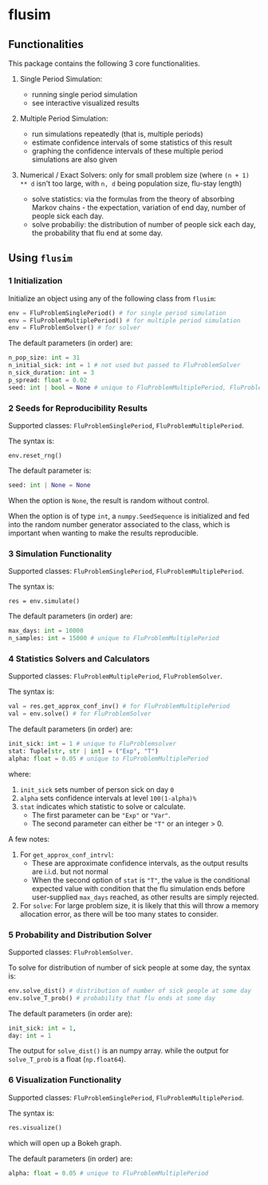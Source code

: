 # flusim

## Functionalities

This package contains the following 3 core functionalities.

1. Single Period Simulation:

   - running single period simulation
   - see interactive visualized results

2. Multiple Period Simulation:

   - run simulations repeatedly (that is, multiple periods)
   - estimate confidence intervals of some statistics of this result
   - graphing the confidence intervals of these multiple period simulations are also given

3. Numerical / Exact Solvers: only for small problem size (where `(n + 1) ** d` isn't too large, with `n, d` being population size, flu-stay length)
   - solve statistics: via the formulas from the theory of absorbing Markov chains - the expectation, variation of end day, number of people sick each day.
   - solve probabiliy: the distribution of number of people sick each day, the probability that flu end at some day.

## Using `flusim`

### 1 Initialization

Initialize an object using any of the following class from `flusim`:

```python
env = FluProblemSinglePeriod() # for single period simulation
env = FluProblemMultiplePeriod() # for multiple period simulation
env = FluProblemSolver() # for solver
```

The default parameters (in order) are:

```python
n_pop_size: int = 31
n_initial_sick: int = 1 # not used but passed to FluProblemSolver
n_sick_duration: int = 3
p_spread: float = 0.02
seed: int | bool = None # unique to FluProblemMultiplePeriod, FluProblemSolver
```

### 2 Seeds for Reproducibility Results

Supported classes: `FluProblemSinglePeriod`, `FluProblemMultiplePeriod`.

The syntax is:

```
env.reset_rng()
```

The default parameter is:

```python
seed: int | None = None
```

When the option is `None`, the result is random without control.

When the option is of type `int`, a `numpy.SeedSequence` is initialized and fed into the random number generator associated to the class, which is important when wanting to make the results reproducible.

### 3 Simulation Functionality

Supported classes: `FluProblemSinglePeriod`, `FluProblemMultiplePeriod`.

The syntax is:

```
res = env.simulate()
```

The default parameters (in order) are:

```python
max_days: int = 10000
n_samples: int = 15000 # unique to FluProblemMultiplePeriod
```

### 4 Statistics Solvers and Calculators

Supported classes: `FluProblemMultiplePeriod`, `FluProblemSolver`.

The syntax is:

```python
val = res.get_approx_conf_inv() # for FluProblemMultiplePeriod
val = env.solve() # for FluProblemSolver
```

The default parameters (in order) are:

```python
init_sick: int = 1 # unique to FluProblemsolver
stat: Tuple[str, str | int] = ("Exp", "T")
alpha: float = 0.05 # unique to FluProblemMultiplePeriod
```

where:

1. `init_sick` sets number of person sick on day `0`
2. `alpha` sets confidence intervals at level `100(1-alpha)%`
3. `stat` indicates which statistic to solve or calculate.
   - The first parameter can be `"Exp"` or `"Var"`.
   - The second parameter can either be `"T"` or an integer > 0.

A few notes:

1. For `get_approx_conf_intrvl`:
   - These are approximate confidence intervals, as the output results are i.i.d. but not normal
   - When the second option of `stat` is `"T"`, the value is the conditional expected value with condition that the flu simulation ends before user-supplied `max_days` reached, as other results are simply rejected.
2. For `solve`: For large problem size, it is likely that this will throw a memory allocation error, as there will be too many states to consider.

### 5 Probability and Distribution Solver

Supported classes: `FluProblemSolver`.

To solve for distribution of number of sick people at some day, the syntax is:

```python
env.solve_dist() # distribution of number of sick people at some day
env.solve_T_prob() # probability that flu ends at some day
```

The default parameters (in order are):

```python
init_sick: int = 1,
day: int = 1
```

The output for `solve_dist()` is an numpy array. while the output for `solve_T_prob` is a float (`np.float64`).

### 6 Visualization Functionality

Supported classes: `FluProblemSinglePeriod`, `FluProblemMultiplePeriod`.

The syntax is:

```python
res.visualize()
```

which will open up a Bokeh graph.

The default parameters (in order) are:

```python
alpha: float = 0.05 # unique to FluProblemMultiplePeriod
```
